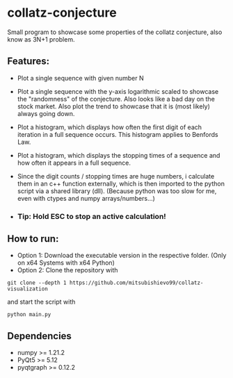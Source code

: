 # collatz-conjecture

Small program to showcase some properties of the collatz conjecture, also know as 3N+1 problem.

## Features:
- Plot a single sequence with given number N
- Plot a single sequence with the y-axis logarithmic scaled to showcase the "randomness" of the conjecture. Also looks like a bad day on the stock market.
  Also plot the trend to showcase that it is (most likely) always going down.
- Plot a histogram, which displays how often the first digit of each iteration in a full sequence occurs.
  This histogram applies to Benfords Law.
- Plot a histogram, which displays the stopping times of a sequence and how often it appears in a full sequence.

- Since the digit counts / stopping times are huge numbers, i calculate them in an c++ function externally, which is then imported to the python script via a shared library (dll).
  (Because python was too slow for me, even with ctypes and numpy arrays/numbers...)
  
- ### Tip: Hold ESC to stop an active calculation!
  
## How to run:
- Option 1: Download the executable version in the respective folder. (Only on x64 Systems with x64 Python)
- Option 2: Clone the repository with
```
git clone --depth 1 https://github.com/mitsubishievo99/collatz-visualization
```
and start the script with
```
python main.py
```
## Dependencies
- numpy >= 1.21.2
- PyQt5 >= 5.12
- pyqtgraph >= 0.12.2
